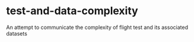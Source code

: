 # test-and-data-complexity
An attempt to communicate the complexity of flight test and its associated datasets
